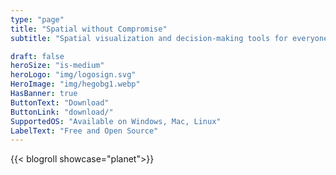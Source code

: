 ```yaml
---
type: "page"
title: "Spatial without Compromise"
subtitle: "Spatial visualization and decision-making tools for everyone"

draft: false
heroSize: "is-medium"
heroLogo: "img/logosign.svg"
HeroImage: "img/hegobg1.webp"
HasBanner: true
ButtonText: "Download" 
ButtonLink: "download/"
SupportedOS: "Available on Windows, Mac, Linux"
LabelText: "Free and Open Source"
---
```


{{< blogroll showcase="planet">}}